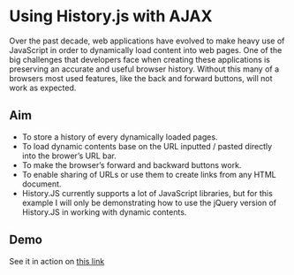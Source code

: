 # Using History.js with AJAX

Over the past decade, web applications have evolved to make heavy use of JavaScript in order to dynamically load content into web pages. One of the big challenges that developers face when creating these applications is preserving an accurate and useful browser history. Without this many of a browsers most used features, like the back and forward buttons, will not work as expected.

## Aim
+ To store a history of every dynamically loaded pages.
+ To load dynamic contents base on the URL inputted / pasted directly into the brower’s URL bar.
+ To make the browser’s forward and backward buttons work.
+ To enable sharing of URLs or use them to create links from any HTML document.
+ History.JS currently supports a lot of JavaScript libraries, but for this example I will only be demonstrating how to use the jQuery version of History.JS in working with dynamic contents.

## Demo
See it in action on [this link](http://carlofontanos.com/demo/history-js/)